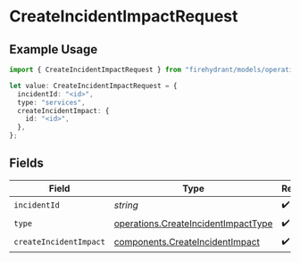 # CreateIncidentImpactRequest

## Example Usage

```typescript
import { CreateIncidentImpactRequest } from "firehydrant/models/operations";

let value: CreateIncidentImpactRequest = {
  incidentId: "<id>",
  type: "services",
  createIncidentImpact: {
    id: "<id>",
  },
};
```

## Fields

| Field                                                                                      | Type                                                                                       | Required                                                                                   | Description                                                                                |
| ------------------------------------------------------------------------------------------ | ------------------------------------------------------------------------------------------ | ------------------------------------------------------------------------------------------ | ------------------------------------------------------------------------------------------ |
| `incidentId`                                                                               | *string*                                                                                   | :heavy_check_mark:                                                                         | N/A                                                                                        |
| `type`                                                                                     | [operations.CreateIncidentImpactType](../../models/operations/createincidentimpacttype.md) | :heavy_check_mark:                                                                         | N/A                                                                                        |
| `createIncidentImpact`                                                                     | [components.CreateIncidentImpact](../../models/components/createincidentimpact.md)         | :heavy_check_mark:                                                                         | N/A                                                                                        |